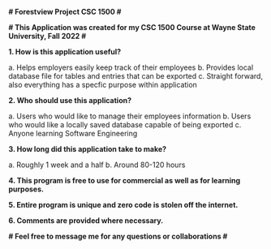 **# Forestview Project CSC 1500 #**

**# This Application was created for my CSC 1500 Course at Wayne State University, Fall 2022 #**

**1. How is this application useful?**

  a. Helps employers easily keep track of their employees
  b. Provides local database file for tables and entries that can be exported
  c. Straight forward, also everything has a specfic purpose within application

**2. Who should use this application?**

  a. Users who would like to manage their employees information
  b. Users who would like a locally saved database capable of being exported
  c. Anyone learning Software Engineering

**3. How long did this application take to make?**

  a. Roughly 1 week and a half
  b. Around 80-120 hours

**4. This program is free to use for commercial as well as for learning purposes.**

**5. Entire program is unique and zero code is stolen off the internet.**

**6. Comments are provided where necessary.**



**# Feel free to message me for any questions or collaborations #**

